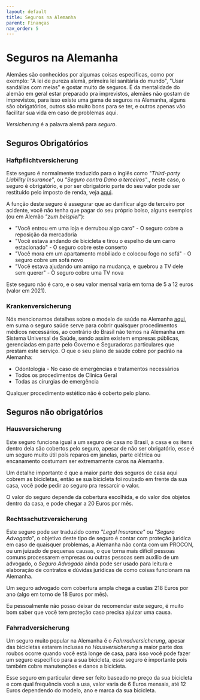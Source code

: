 ```yaml
---
layout: default
title: Seguros na Alemanha
parent: Finanças
nav_order: 5
---
```


# Seguros na Alemanha

Alemães são conhecidos por algumas coisas específicas, como por exemplo: "A lei de pureza alemã, primeira lei sanitária do mundo", "Usar sandálias com meias" e gostar muito de seguros. É da mentalidade do alemão em geral estar preparado pra imprevistos, alemães não gostam de imprevistos, para isso existe uma gama de seguros na Alemanha, alguns são obrigatórios, outros são muito bons para se ter, e outros apenas vão facilitar sua vida em caso de problemas aqui.

_Versicherung_ é a palavra alemã para _seguro_.

## Seguros Obrigatórios

### Haftpflichtversicherung

Este seguro é normalmente traduzido para o inglês como _"Third-party Liability Insurance"_, ou _"Seguro contra Dano a terceiros"_., neste caso, o seguro é obrigatório, e por ser obrigatório parte do seu valor pode ser restituído pelo imposto de renda, veja [aqui](./imposto_renda_alemanha.md).

A função deste seguro é assegurar que ao danificar algo de terceiro por acidente, você não tenha que pagar do seu próprio bolso, alguns exemplos (ou em Alemão _"zum beispiel_"):

- "Você entrou em uma loja e derrubou algo caro" - O seguro cobre a reposição da mercadoria
- "Você estava andando de bicicleta e tirou o espelho de um carro estacionado" - O seguro cobre este conserto
- "Você mora em um apartamento mobiliado e colocou fogo no sofá" - O seguro cobre um sofá novo
- "Você estava ajudando um amigo na mudança, e quebrou a TV dele sem querer" - O seguro cobre uma TV nova

Este seguro não é caro, e o seu valor mensal varia em torna de 5 a 12 euros (valor em 2021).

### Krankenversicherung

Nós mencionamos detalhes sobre o modelo de saúde na Alemanha [aqui](./../saude/saude_na_alemanha.md), em suma o seguro saúde serve para cobrir quaisquer procedimentos médicos necessários, ao contrário do Brasil não temos na Alemanha um Sistema Universal de Saúde, sendo assim existem empresas públicas, gerenciadas em parte pelo Governo e Seguradoras particulares que prestam este serviço. O que o seu plano de saúde cobre por padrão na Alemanha:

- Odontologia - No caso de emergências e tratamentos necessários
- Todos os procedimentos de Clínica Geral
- Todas as cirurgias de emergência

Qualquer procedimento estético não é coberto pelo plano.


## Seguros não obrigatórios

### Hausversicherung

Este seguro funciona igual a um seguro de casa no Brasil, a casa e os itens dentro dela são cobertos pelo seguro, apesar de não ser obrigatório, esse é um seguro muito útil poís reparos em janelas, parte elétrica ou encanamento costumam ser extremamente caros na Alemanha.

Um detalhe importante é que a maior parte dos seguros de casa aqui cobrem as bicicletas, então se sua bicicleta foi roubado em frente da sua casa, você pode pedir ao seguro pra ressarcir o valor.

O valor do seguro depende da cobertura escolhida, e do valor dos objetos dentro da casa, e pode chegar a 20 Euros por mês.

### Rechtsschutzversicherung

Este seguro pode ser traduzido como _"Legal Insurance"_ ou _"Seguro Advogado_", o objetivo deste tipo de seguro é contar com proteção juridíca em caso de quaisquer problemas, a Alemanha não conta com um PROCON, ou um juizado de pequenas causas, o que torna mais difícil pessoas comuns processarem empresas ou outras pessoas sem auxílio de um advogado, o _Seguro Advogado_ ainda pode ser usado para leitura e elaboração de contratos e dúvidas jurídicas de como coisas funcionam na Alemanha.

Um seguro advogado com cobertura ampla chega a custas 218 Euros por ano (algo em torno de 18 Euros por mês).

Eu pessoalmente não posso deixar de recomendar este seguro, é muito bom saber que você tem proteção caso precisa ajuizar uma causa.

### Fahrradversicherung

Um seguro muito popular na Alemanha é o _Fahrradversicherung_, apesar das bicicletas estarem inclusas no _Hausversicherung_ a maior parte dos roubos ocorre quando você está longe de casa, para isso você pode fazer um seguro específico para a sua bicicleta, esse seguro é importante pois também cobre manutenções e danos a bicicleta.

Esse seguro em particular deve ser feito baseado no preço da sua bicicleta e com qual frequência você a usa, valor varia de 6 Euros mensais, até 12 Euros dependendo do modelo, ano e marca da sua bicicleta.


